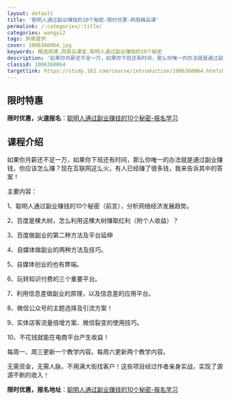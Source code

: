 ```yaml
---
layout: default
title: '聪明人通过副业赚钱的10个秘密-限时优惠-网易精品课'
permalink: /:categories/:title/
categories: wangyi2
tags: 网易提供
cover: 1006360064.jpg
keywords: 精选网课,网易云课堂,聪明人通过副业赚钱的10个秘密
description: '如果你月薪还不足一万，如果你下班还有时间，那么你唯一的办法就是通过副业赚钱，你应该怎么赚？现在互联网这么火，有人已经赚了'
classid: 1006360064
targetlink: https://study.163.com/course/introduction/1006360064.htm?share=1&shareId=1025206652&utm_campaign=share&utm_medium=iphoneShare&utm_source=&utm_u=1025206652
---
```


## 限时特惠

**限时优惠，火速报名**：[聪明人通过副业赚钱的10个秘密-报名学习](https://study.163.com/course/introduction/1006360064.htm?share=1&shareId=1025206652&utm_campaign=share&utm_medium=iphoneShare&utm_source=&utm_u=1025206652)

## 课程介绍

如果你月薪还不足一万，如果你下班还有时间，那么你唯一的办法就是通过副业赚钱，你应该怎么赚？现在互联网这么火，有人已经赚了很多钱，我来告诉其中的答案！

主要内容：

1、聪明人通过副业赚钱的10个秘密（前言），分析网络经济发展趋势。

2、百度是棵大树，怎么利用这棵大树赚取红利（附个人收益）？

3、百度做副业的第二种方法及平台延伸

4、自媒体做副业的两种方法及技巧。

5、自媒体创业的也有弊端。

6、玩转知识付费的三个重要平台。

7、利用信息差做副业的原理，以及信息差的应用平台。

8、微信公众号的主题选择及引流方案！

9、实体店客流量倍增方案、微信裂变的使用技巧。

10、不花钱就能在电商平台产生收益！

每周一、周三更新一个教学内容。每周六更新两个教学内容。

无需资金，无需人脉，不用满大街找客户！这些项目经过作者亲身实战，实现了源源不断的收入！

**限时优惠，报名地址**：[聪明人通过副业赚钱的10个秘密-报名学习](https://study.163.com/course/introduction/1006360064.htm?share=1&shareId=1025206652&utm_campaign=share&utm_medium=iphoneShare&utm_source=&utm_u=1025206652)

